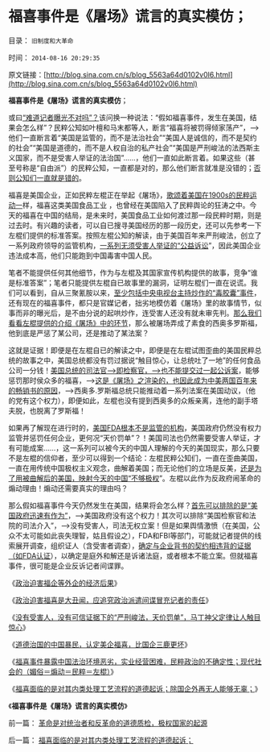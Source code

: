 # 福喜事件是《屠场》谎言的真实模仿；

目录： `旧制度和大革命` 

时间： `2014-08-16 20:29:35` 

原文链接：[http://blog.sina.com.cn/s/blog_5563a64d0102v0l6.html](http://blog.sina.com.cn/s/blog_5563a64d0102v0l6.html)

**福喜事件是《屠场》谎言的真实模仿**；

或曰[“难道记者曝光不对吗”？](../../../2012/4/19/反对管制传媒的记者们，要求管制各行各业.md)该问换一种说法：“假如福喜事件，发生在美国，结果会怎么样”？民粹公知如叶檀和马末都等人，断言“福喜将被罚得倾家荡产”，——>他们一直断言着“美国是监管的，而不是法治社会”“美国人是诚信的，而不是契约的社会”“美国是道德的，而不是人权自治的私产社会”“美国是严刑峻法的法西斯主义国家，而不是受害人举证的法治国”……，他们一直如此断言着。如果这些（甚至号称是“自由派”）的民粹公知，一直都是对的，那么他们断言就准是没错的；[否则公知们一直就是错的](../../../2013/12/11/对历史和现实的歪曲，掩盖了社会进化论的客观规律.md)。

福喜是美国企业，正如民粹左棍正在举起《屠场》，[歌颂着美国在1900s的民粹运动一](../../../2011/6/10/汤姆叔叔竭斯底里的小屋和丛林.md)样，福喜这类美国食品工业
，也曾经在美国陷入了民粹舆论的狂涛之中。今天的福喜在中国的结局，是未来时，美国食品工业如何渡过那一段民粹时期，则是过去时。有兴趣的读者，可以自已搜寻美国经历的那一段历史，还可以先参考一下左棍们提供的标准答案。按照左棍公知的解读，由于美国百年来严刑峻法，创立了一系列政府领导的监管机构，[一系列无须受害人举证的“公益诉讼](../../../2012/9/2/公益诉讼恐怕就是法西斯主义.md)”，因此美国企业违法成本高，他们只能跑到中国毒害中国人民。

笔者不能提供任何其他细节，作为与左棍及其国家宣传机构提供的故事，竞争“谁是标准答案”；笔者只能提供左棍自已故事里的漏洞，证明左棍们一直在说谎。我们可以看到，自从三聚氰胺以来，[至少包括中央电视台主持炒作的“毒胶囊”事件](../../../2012/4/18/明胶／毒胶囊是媒体的专业炒作.md)，还有现在的福喜事件，都只是官媒记者，拙劣地模仿着《屠场》里的故事情节，似事而非的曝光后，是不由分说的起哄炒作，连受害人还没有就未审先判。[那么我们看看左棍提供的介绍《屠场》中的环节](http://gzdaily.dayoo.com/html/2010-04/03/content_918899.htm)，那么被屠场弄成了素食的西奥多罗斯福，他到底是严惩了某公司，还是推动了某法案？

这就是证据！即便是在左棍自已的解读之中，即便是在左棍试图歪曲的美国民粹总统的故事之中，美国总统都没有罚过据说“触目惊心，让总统吐了一地”的任何食品公司一分钱！[美国总统的司法官——>即检察官，——>也不能提交过一起公诉案](../../../2014/6/2/中美司法体制和相应机构权限和职能对比.md)，能够惩罚那时侯众多的福喜，——>[这是《屠场》之渲染的，也因此成为中美两国百年来的畅销书的原因](../../../2014/6/23/中国公知和西方左派的愚昧、反动、落后，及他们的作品.md)，——>西奥多.罗斯福总统只能推动着一系列法案在美国动议，（他的党有这个权力），即便如此，左棍也没有提到西奥多的众叛亲离，连他的副手塔夫脱，也脱离了罗斯福！

如果再了解现在进行时的，[美国FDA根本不是监管的机构](../../../2014/7/10/FDA与COS的区别，美国与欧洲医疗的区别，美国的特色看病贵；.md)，美国政府仍然没有权力监管并惩罚任何企业，更何况“天价罚单”？！美国司法也仍然需要受害人举证，才有可能成案……，这一系列可以被今天的中国人理解的今天的美国现实，那么只要不是左棍的信仰者，至少可以得到一个结论：左棍民粹公知们，一直在歪曲美国，一直在用传统中国极权主义观念，曲解着美国；而无论他们的立场是反美，[还是为了用被曲解后的美国，映射今天的中国“不够极权](../../../2012/7/12/食品安全的竭斯底酝酿着民粹冲击波.md)”。左棍以此作为反政府闹革命的煽动理由！煽动还需要真实的理由吗？

那么假如福喜事件今天仍然发生在美国，结果将会怎么样？[首先可以排除的是“美国政府迅速有作为”](../../../2013/5/9/政府不宜关注“食品安全”，官方不适宜有作为.md)，——>美国政府没有这个权力！其次可以排除“美国检察官和法院的司法介入”，——>没有受害人，司法无权立案！但是如果舆情激愤（在美国，公众不太可能如此丧失理智，姑且假设之），FDA和FBI等部门，可能就记者提供的线索展开调查，组织证人（含受害者调查），[确定与企业背书的契约相违背的证据（如FDA认证](../../../2014/6/5/中国国家标准是“严刑峻法”的细则,需要百倍于美国的公务员编制.md)），以确定是庭外和解还是诉诸法庭，或者根本不能立案。但就福喜事件，很可能是企业反诉记者间谍罪。

《[政治迫害福企等外企的经济后果](../../../2014/8/10/政治迫害福企等外企的经济后果.md)》

《[政治迫害福喜是大丑闻，应追究政治派遣间谍冒充记者的责任](../../../2014/8/11/政治迫害福喜是严重损害中国形象的国际丑闻.md)》

《[没有受害人，没有可信证据下的“严刑峻法，天价罚单”，马丁神父定律让人触目惊心](../../../2014/8/12/政治迫害福喜的唯一结果，是食品和服务行业国有化.md)》

《[道德治国的中国暴民，认定美企福喜，比国企三鹿更坏](../../../2014/8/13/道德治国的中国暴民，认定美企福喜，比国企三鹿更坏.md)》

《[福喜事件暴露中国法治环境恶劣，实业经营困难，民粹政治的不确定性；现代社会的（媚俗＝煽动＝民粹＝左棍）](../../../2014/8/14/福喜事件暴露中国法治环境恶劣，现代畅销小说的技术要点.md)》

《[福喜面临的是对其内类处理工艺流程的道德起诉；除国企外再无人能够无辜；](../../../2014/8/15/福喜面临的是对其内类处理工艺流程的道德起诉；.md)》

《**福喜事件是《屠场》谎言的真实模仿**》

前一篇： [革命是对统治者和反革命的道德质检，极权国家的起源](../../../2014/8/16/革命是对统治者和反革命的道德质检，极权国家的起源.md)

后一篇： [福喜面临的是对其内类处理工艺流程的道德起诉；](../../../2014/8/15/福喜面临的是对其内类处理工艺流程的道德起诉；.md)

